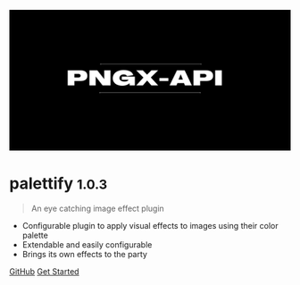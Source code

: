 ![logo](../images/banner.png)

# palettify <small>1.0.3</small>

> An eye catching image effect plugin

- Configurable plugin to apply visual effects to images using their color palette
- Extendable and easily configurable
- Brings its own effects to the party

[GitHub](https://github.com/chrisaugu/pngx-api)
[Get Started](#demo)
